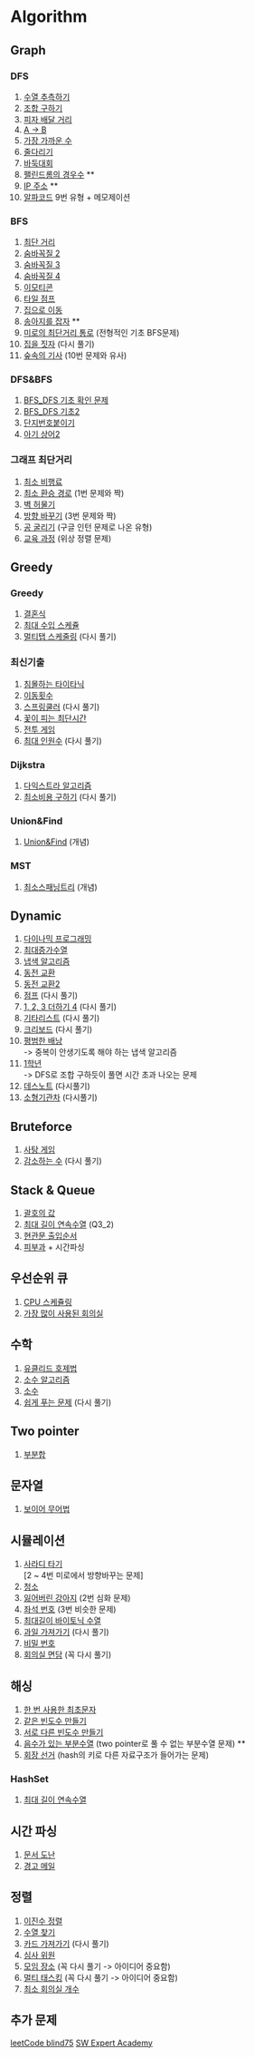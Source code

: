 # Algorithm
## Graph
### DFS
1. [수열 추측하기](docs/problem-solving/dfs/수열_추측하기.md) <br>
2. [조합 구하기](docs/problem-solving/dfs/조합_구하기.md)
3. [피자 배달 거리](docs/problem-solving/dfs/피자_배달_거리.md)<br>
4. [A -> B](src/dfs/baekjoon/Q16953.java)
5. [가장 가까운 수](/src/dfs/inflearn/important/Q6_1.java)
6. [줄다리기](/src/dfs/inflearn/important/Q6_2.java)
7. [바둑대회](/src/dfs/inflearn/important/Q6_3.java)
8. [팰린드롬의 경우수](/src/dfs/inflearn/important/Q6_4.java) **
9. [IP 주소](/src/dfs/inflearn/important/Q6_5.java) **
10. [알파코드](/src/dfs/inflearn/important/Q6_6.java) 9번 유형 + 메모제이션

### BFS
1. [최단 거리](docs/problem-solving/bfs/최단거리_BFS.md)
2. [숨바꼭질 2](/src/bfs/baekjoon/Q12851.java)
3. [숨바꼭질 3](/src/bfs/baekjoon/Q13549.java)
4. [숨바꼭질 4](/src/bfs/baekjoon/Q13913.java)
5. [이모티콘](/src/bfs/baekjoon/Q14226.java)
6. [타일 점프](/src/bfs/inflearn/important/Q7_1.java)
7. [집으로 이동](/src/bfs/inflearn/important/Q7_2.java)
8. [송아지를 잡자](/src/bfs/inflearn/important/Q7_3.java) **
9. [미로의 최단거리 통로](/src/bfs/inflearn/important/Q7_4.java) (전형적인 기초 BFS문제)
10. [집을 짓자](/src/bfs/inflearn/important/Q7_5.java) (다시 풀기) 
11. [숲속의 기사](/src/bfs/inflearn/important/Q7_6.java) (10번 문제와 유사)

### DFS&BFS
1. [BFS_DFS 기초 확인 문제](/src/dfs/baekjoon/Q14888.java)
2. [BFS_DFS 기초2](/src/dfs/baekjoon/Q1303.java)
3. [단지번호붙이기](/src/dfs/baekjoon/Q2667.java)
4. [아기 상어2](/src/dfs/baekjoon/Q17086.java)

### 그래프 최단거리
1. [최소 비행료](/src/graph/inflearn/Q8_1.java)
2. [최소 환승 경로](/src/graph/inflearn/Q8_2.java) (1번 문제와 짝)
3. [벽 허물기](/src/graph/inflearn/Q8_3.java) 
4. [방향 바꾸기](/src/graph/inflearn/Q8_4.java) (3번 문제와 짝)
5. [공 굴리기](/src/graph/inflearn/Q8_5.java) (구글 인턴 문제로 나온 유형)
6. [교육 과정](/src/graph/inflearn/Q8_6.java) (위상 정렬 문제)

## Greedy
### Greedy
1. [결혼식](docs/problem-solving/greedy/결혼식.md)
2. [최대 수입 스케쥴](docs/problem-solving/greedy/최대_수입_스케쥴.md)
3. [멀티탭 스케줄링](docs/problem-solving/greedy/멀티탭_스케줄링.md) (다시 풀기)

### 최신기출
1. [침몰하는 타이타닉](/src/greedy/inflearn/recentproblem/Q5_1.java)
2. [이동횟수](/src/greedy/inflearn/recentproblem/Q5_2.java)
3. [스프링쿨러](/src/greedy/inflearn/recentproblem/Q5_3.java) (다시 풀기)
4. [꽃이 피는 최단시간](/src/greedy/inflearn/recentproblem/Q5_4.java)
5. [전투 게임](/src/greedy/inflearn/recentproblem/Q5_5.java)
6. [최대 인원수](/src/greedy/inflearn/recentproblem/Q5_6.java) (다시 풀기)

### Dijkstra
1. [다익스트라 알고리즘](docs/problem-solving/greedy/다익스트라.md)
2. [최소비용 구하기](src/greedy/baekjoon/dijkstra/Q1916.java) (다시 풀기)

### Union&Find
1. [Union&Find](docs/problem-solving/greedy/Union_Find.md) (개념)

### MST 
1. [최소스패닝트리](docs/problem-solving/greedy/최소스패닝트리.md) (개념)

## Dynamic
1. [다이나믹 프로그래밍](docs/problem-solving/dy/다이나믹_프로그래밍.md)
2. [최대증가수열](docs/problem-solving/dy/최대증가수열.md)
3. [냅색 알고리즘](docs/problem-solving/dy/냅색_알고리즘.md)
4. [동전 교환](/src/dy/baekjoon/Q2293.java)
5. [동전 교환2](/src/dy/baekjoon/Q2294.java)
6. [점프](/src/dy/baekjoon/Q1890.java) (다시 풀기)
7. [1, 2, 3 더하기 4](/src/dy/baekjoon/Q15989.java) (다시 풀기)
8. [기타리스트](docs/problem-solving/dy/기타리스트.md) (다시 풀기)
9. [크리보드](docs/problem-solving/dy/크리보드.md) (다시 풀기)
10. [평범한 배낭](/src/dy/baekjoon/Q12865.java)<br>
 -> 중복이 안생기도록 해야 하는 냅색 알고리즘 
11. [1학년](/src/dy/baekjoon/Q5557.java) <br>
 -> DFS로 조합 구하듯이 풀면 시간 초과 나오는 문제
12. [데스노트](/src/dy/baekjoon/Q2281.java) (다시풀기)
13. [소형기관차](/src/dy/baekjoon/Q2616.java) (다시풀기)

## Bruteforce
1. [사탕 게임](docs/problem-solving/bruteforce/사탕_게임.md) 
2. [감소하는 수](/src/bruteforce/baekjoon/Q1038.java) (다시 풀기)

## Stack & Queue
1. [괄호의 값](docs/problem-solving/stack/괄호의_값.md)
2. [최대 길이 연속수열](docs/problem-solving/stack/겹쳐진_압축_해제.md) (Q3_2)
3. [현관문 출입순서](/src/datastructure/Q3_3.java)
4. [피부과](/src/datastructure/Q3_4.java) + 시간파싱 

## 우선순위 큐
1. [CPU 스케쥴링](/src/datastructure/pq/Q3_5.java)
2. [가장 많이 사용된 회의실](/src/datastructure/pq/Q3_6.java)

## 수학
1. [유클리드 호제법](src/implementation/baekjoon/Q2609.java)
2. [소수 알고리즘](src/implementation/baekjoon/Q1978.java)
3. [소수](src/implementation/baekjoon/Q2581.java)
4. [쉽게 푸는 문제](src/implementation/baekjoon/Q1292.java) (다시 풀기)


## Two pointer
1. [부분합](/src/twopointer/Q1806.java)

## 문자열
1. [보이어 무어법](/docs/basic/보이어_무어법.md)

## 시뮬레이션
1. [사라디 타기](/docs/problem-solving/simulation/inflearn/Q1-사다리타기.md) <br>
[2 ~ 4번 미로에서 방향바꾸는 문제]
2. [청소](/src/implementation/inflearn/Q1_2.java) 
3. [잃어버린 강아지](/src/implementation/inflearn/Q1_3.java) (2번 심화 문제)
4. [좌석 번호](/src/implementation/inflearn/Q1_4.java) (3번 비슷한 문제)
5. [최대길이 바이토닉 수열](/src/implementation/inflearn/Q1_5.java)
6. [과일 가져가기](/src/implementation/inflearn/Q1_6.java) (다시 풀기)
7. [비밀 번호](/src/implementation/inflearn/Q1_7.java)
8. [회의실 면담](/src/implementation/inflearn/Q1_8.java) (꼭 다시 풀기)

## 해싱
1. [한 번 사용한 최초문자](/src/hashing/inflearn/Q2_1.java)
2. [같은 빈도수 만들기](/src/hashing/inflearn/Q2_2.java)
3. [서로 다른 빈도수 만들기](/src/hashing/inflearn/Q2_3.java)
4. [음수가 있는 부분수열](/src/hashing/inflearn/Q2_4.java) (two pointer로 풀 수 없는 부분수열 문제) **
5. [회장 선거](/src/hashing/inflearn/Q2_5.java) (hash의 키로 다른 자료구조가 들어가는 문제)

### HashSet
1. [최대 길이 연속수열](/src/datastructure/Q3_1.java)

## 시간 파싱
1. [문서 도난](/src/hashing/inflearn/Q2_6.java)
2. [경고 메일](/src/hashing/inflearn/Q2_7.java)

## 정렬
1. [이진수 정렬](/src/sort/inflearn/Q4_1.java)
2. [수열 찾기](/src/sort/inflearn/Q4_2.java)
3. [카드 가져가기](/src/sort/inflearn/Q4_3.java) (다시 풀기)
4. [심사 위원](/src/sort/inflearn/Q4_4.java)
5. [모임 장소](/src/sort/inflearn/Q4_5.java) (꼭 다시 풀기 -> 아이디어 중요함)
6. [멀티 태스킹](/src/sort/inflearn/Q4_6.java) (꼭 다시 풀기 -> 아이디어 중요함)
7. [최소 회의실 개수](/src/sort/inflearn/Q4_7.java)

## 추가 문제
[leetCode blind75](https://leetcode.com/discuss/general-discussion/460599/blind-75-leetcode-questions)
[SW Expert Academy](https://swexpertacademy.com/main/main.do)